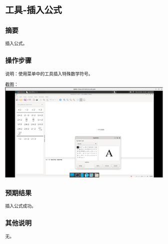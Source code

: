 # 工具-插入公式

## 摘要

插入公式。

## 操作步骤

说明：使用菜单中的工具插入特殊数学符号。

截图：![image](./img/z5.png)

## 预期结果

插入公式成功。

## 其他说明

无。
